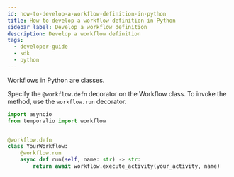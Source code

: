 ```yaml
---
id: how-to-develop-a-workflow-definition-in-python
title: How to develop a workflow definition in Python
sidebar_label: Develop a workflow definition
description: Develop a workflow definition
tags:
  - developer-guide
  - sdk
  - python
---
```


Workflows in Python are classes.

Specify the `@workflow.defn` decorator on the Workflow class. To invoke the method, use the `workflow.run` decorator.

```python
import asyncio
from temporalio import workflow


@workflow.defn
class YourWorkflow:
    @workflow.run
    async def run(self, name: str) -> str:
        return await workflow.execute_activity(your_activity, name)
```
